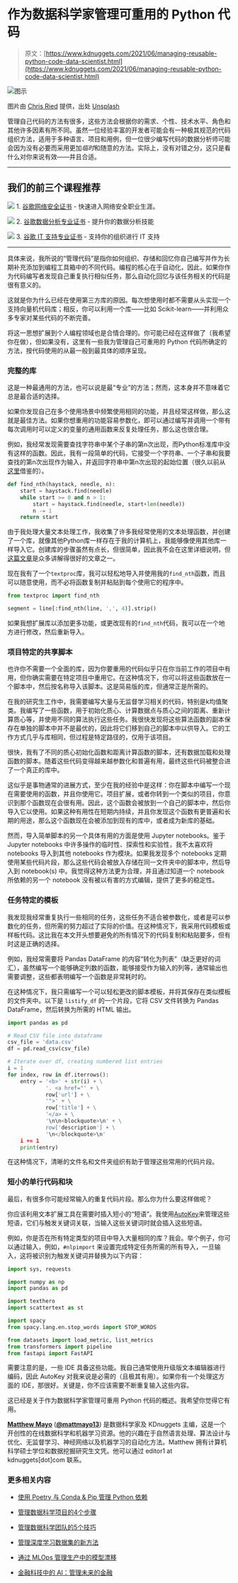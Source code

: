 # 作为数据科学家管理可重用的 Python 代码

> 原文：[https://www.kdnuggets.com/2021/06/managing-reusable-python-code-data-scientist.html](https://www.kdnuggets.com/2021/06/managing-reusable-python-code-data-scientist.html)

![图示](../Images/5a1e4b21f5d0290742182eb6a088e3ec.png)

图片由 [Chris Ried](https://unsplash.com/@cdr6934?utm_source=unsplash&utm_medium=referral&utm_content=creditCopyText) 提供，出处 [Unsplash](https://unsplash.com/?utm_source=unsplash&utm_medium=referral&utm_content=creditCopyText)

管理自己代码的方法有很多，这些方法会根据你的需求、个性、技术水平、角色和其他许多因素有所不同。虽然一位经验丰富的开发者可能会有一种极其规范的代码组织方法，适用于多种语言、项目和用例，但一位很少编写代码的数据分析师可能会因为没有必要而采用更加*临时*和随意的方法。实际上，没有对错之分，这只是看什么对你来说有效——并且合适。

* * *

## 我们的前三个课程推荐

![](../Images/0244c01ba9267c002ef39d4907e0b8fb.png) 1\. [谷歌网络安全证书](https://www.kdnuggets.com/google-cybersecurity) - 快速进入网络安全职业生涯。

![](../Images/e225c49c3c91745821c8c0368bf04711.png) 2\. [谷歌数据分析专业证书](https://www.kdnuggets.com/google-data-analytics) - 提升你的数据分析技能

![](../Images/0244c01ba9267c002ef39d4907e0b8fb.png) 3\. [谷歌 IT 支持专业证书](https://www.kdnuggets.com/google-itsupport) - 支持你的组织进行 IT 支持

* * *

具体来说，我所说的“管理代码”是指你如何组织、存储和回忆你自己编写并作为长期补充添加到编程工具箱中的不同代码。编程的核心在于自动化，因此，如果你作为代码编写者发现自己重复执行相似任务，那么自动化回忆与该任务相关的代码是很有意义的。

这就是你为什么已经在使用第三方库的原因。每次想使用时都不需要从头实现一个支持向量机代码库；相反，你可以利用一个库——比如 Scikit-learn——并利用众多专家对某些代码的不断完善。

将这一思想扩展到个人编程领域也是合情合理的。你可能已经在这样做了（我希望你在做），但如果没有，这里有一些我为管理自己可重用的 Python 代码所确定的方法，按代码使用的从最一般到最具体的顺序呈现。

### 完整的库

这是一种最通用的方法，也可以说是最“专业”的方法；然而，这本身并不意味着它总是最合适的选择。

如果你发现自己在多个使用场景中频繁使用相同的功能，并且经常这样做，那么这就是最佳方法。如果你想重用的功能容易参数化，即可以通过编写并调用一个带有每次调用时可以定义的变量的通用函数来反复处理任务，那么这也很合理。

例如，我经常发现需要查找字符串中某个子串的第n次出现，而Python标准库中没有这样的函数。因此，我有一段简单的代码，它接受一个字符串、一个子串和我要查找的第n次出现作为输入，并返回字符串中第n次出现的起始位置（很久以前从[这里](https://stackoverflow.com/questions/1883980/find-the-nth-occurrence-of-substring-in-a-string)借鉴的）。

```py
def find_nth(haystack, needle, n):
    start = haystack.find(needle)
    while start >= 0 and n > 1:
        start = haystack.find(needle, start+len(needle))
        n -= 1
    return start
```

由于我处理大量文本处理工作，我收集了许多我经常使用的文本处理函数，并创建了一个库，就像其他Python库一样存在于我的计算机上，我能够像使用其他库一样导入它。创建库的步骤虽然有点长，但很简单，因此我不会在这里详细说明，但[这篇文章](https://medium.com/analytics-vidhya/how-to-create-a-python-library-7d5aea80cc3f)是众多讲解得很好的文章之一。

现在我有了一个`textproc`库，我可以轻松地导入并使用我的`find_nth`函数，而且可以随意使用，而不必将函数复制并粘贴到每个使用它的程序中。

```py
from textproc import find_nth

segment = line[:find_nth(line, ',', 4)].strip()
```

如果我想扩展库以添加更多功能，或更改现有的`find_nth`代码，我可以在一个地方进行修改，然后重新导入。

### 项目特定的共享脚本

也许你不需要一个全面的库，因为你要重用的代码似乎只在你当前工作的项目中有用，但你确实需要在特定项目中重用它。在这种情况下，你可以将这些函数放在一个脚本中，然后按名称导入该脚本。这是简易版的库，但通常正是所需的。

在我的研究生工作中，我需要编写大量与无监督学习相关的代码，特别是k均值聚类。我编写了一些函数，用于初始化质心、计算数据点与质心之间的距离、重新计算质心等，并使用不同的算法执行这些任务。我很快发现将这些算法函数的副本保存在单独的脚本中并不是最优的，因此将它们移到自己的脚本中以供导入。它的工作方式几乎与库相同，但过程是特定路径的，仅用于该项目。

很快，我有了不同的质心初始化函数和距离计算函数的脚本，还有数据加载和处理函数的脚本。随着这些代码变得越来越参数化和普遍有用，最终这些代码被整合进了一个真正的库中。

这似乎是事物通常的进展方式，至少在我的经验中是这样：你在脚本中编写一个现在需要使用的函数，并且你使用它。项目扩展，或者你转到一个类似的项目，你意识到那个函数现在会很有用。因此，这个函数会被放到一个自己的脚本中，然后你导入它以使用。如果这种有用性在短期内持续，并且你发现这个函数有更普遍和长期的用途，那么这个函数现在会被添加到现有的库中，或者成为新库的基础。

然而，导入简单脚本的另一个具体有用的方面是使用 Jupyter notebooks。鉴于 Jupyter notebooks 中许多操作的临时性、探索性和实验性，我不太喜欢将 notebooks 导入到其他 notebooks 作为模块。如果我发现多个 notebooks 定期使用某些代码片段，那么这些代码会被放入存储在同一文件夹中的脚本中，然后导入到 notebook(s) 中。我觉得这种方法更为合理，并且通过知道一个 notebook 所依赖的另一个 notebook 没有被以有害的方式编辑，提供了更多的稳定性。

### 任务特定的模板

我发现我经常重复执行一些相同的任务，这些任务不适合被参数化，或者是可以参数化的任务，但所需的努力超过了实际的价值。在这种情况下，我采用代码模板或样板代码。这比我在本文开头想要避免的所有情况下的代码复制和粘贴要多，但有时这是正确的选择。

例如，我经常需要将 Pandas DataFrame 的内容“转化为列表”（缺乏更好的词汇），虽然编写一个能够确定列数的函数，能够接受作为输入的列等，通常输出也需要调整，这些都表明编写一个函数是非常耗时的。

在这种情况下，我只需编写一个可以轻松更改的脚本模板，并将其保存在类似模板的文件夹中。以下是 `listify_df` 的一个片段，它将 CSV 文件转换为 Pandas DataFrame，然后转换为所需的 HTML 输出。

```py
import pandas as pd

# Read CSV file into dataframe
csv_file = 'data.csv'
df = pd.read_csv(csv_file)

# Iterate over df, creating numbered list entries
i = 1
for index, row in df.iterrows():
	entry = '<b>' + str(i) + \
			'. <a href="' + \
			row['url'] + \
			'">' + \
			row['title'] + \
			'</a> + \
			'\n\n<blockquote>\n' + \
			row['description'] + \
			'\n</blockquote>\n'
	i += 1
	print(entry)
```

在这种情况下，清晰的文件名和文件夹组织有助于管理这些常用的代码片段。

### 短小的单行代码和块

最后，有很多你可能经常输入的重复代码片段。那么你为什么要这样做呢？

你应该利用文本扩展工具在需要时插入短小的“短语”。我使用[AutoKey](https://github.com/autokey/autokey)来管理这些短语，它们与触发关键词关联，当输入这些关键词时就会插入这些短语。

例如，你是否在所有特定类型的项目中导入大量相同的库？我会。举个例子，你可以通过输入，例如，`#nlpimport` 来设置完成特定任务所需的所有导入，一旦输入，这将被识别为触发关键词并替换为以下内容：

```py
import sys, requests

import numpy as np
import pandas as pd

import texthero
import scattertext as st

import spacy
from spacy.lang.en.stop_words import STOP_WORDS

from datasets import load_metric, list_metrics
from transformers import pipeline
from fastapi import FastAPI
```

需要注意的是，一些 IDE 具备这些功能。我自己通常使用升级版文本编辑器进行编码，因此 AutoKey 对我来说是必需的（且极其有用）。如果你有一个处理这方面的 IDE，那很好。关键是，你不应该需要不断重复输入这些内容。

这已经是关于作为数据科学家管理可重用 Python 代码的概述。我希望你觉得它有用。

**[Matthew Mayo](https://www.linkedin.com/in/mattmayo13/)** ([**@mattmayo13**](https://twitter.com/mattmayo13)) 是数据科学家及 KDnuggets 主编，这是一个开创性的在线数据科学和机器学习资源。他的兴趣在于自然语言处理、算法设计与优化、无监督学习、神经网络以及机器学习的自动化方法。Matthew 拥有计算机科学硕士学位和数据挖掘研究生文凭。他可以通过 editor1 at kdnuggets[dot]com 联系。

### 更多相关内容

+   [使用 Poetry 与 Conda & Pip 管理 Python 依赖](https://www.kdnuggets.com/managing-python-dependencies-with-poetry-vs-conda-pip)

+   [管理数据科学项目的4个步骤](https://www.kdnuggets.com/2022/05/4-steps-managing-data-science-project.html)

+   [管理数据科学团队的5个技巧](https://www.kdnuggets.com/5-tips-for-managing-data-science-teams)

+   [管理深度学习数据集的新方法](https://www.kdnuggets.com/2022/03/new-way-managing-deep-learning-datasets.html)

+   [通过 MLOps 管理生产中的模型漂移](https://www.kdnuggets.com/2023/05/managing-model-drift-production-mlops.html)

+   [金融科技中的 AI：管理未来的金融](https://www.kdnuggets.com/2022/10/ai-fintech-managing-finance-future.html)
